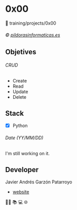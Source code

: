 # 0x00
:open_file_folder: training/projects/0x00

###### :copyright: [pildorasinformaticas.es](https://www.youtube.com/watch?v=G2FCfQj-9ig&list=PLU8oAlHdN5BlvPxziopYZRd55pdqFwkeS)

## Objetives
###### CRUD
* Create
* Read
* Update
* Delete

## Stack
* [x] Python

###### Date (YY/MM/DD)
I'm still working on it.

## Developer
Javier Andrés Garzón Patarroyo
- [website](https://tecnoayuda.co/)

:man_technologist: :books: :computer: :globe_with_meridians: